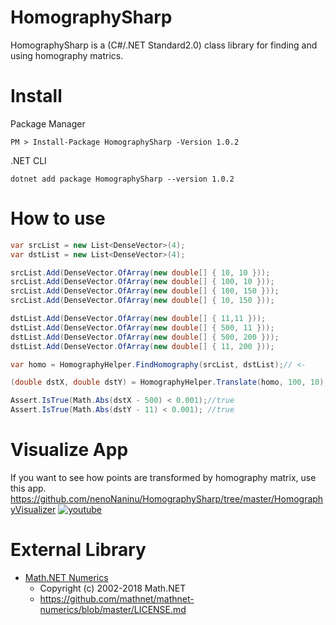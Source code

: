 # HomographySharp
HomographySharp is a (C#/.NET Standard2.0) class library for finding and using homography matrics.

# Install
Package Manager
```
PM > Install-Package HomographySharp -Version 1.0.2
```
.NET CLI
```
dotnet add package HomographySharp --version 1.0.2
```

# How to use
```c#
var srcList = new List<DenseVector>(4);
var dstList = new List<DenseVector>(4);

srcList.Add(DenseVector.OfArray(new double[] { 10, 10 }));
srcList.Add(DenseVector.OfArray(new double[] { 100, 10 }));
srcList.Add(DenseVector.OfArray(new double[] { 100, 150 }));
srcList.Add(DenseVector.OfArray(new double[] { 10, 150 }));

dstList.Add(DenseVector.OfArray(new double[] { 11,11 }));
dstList.Add(DenseVector.OfArray(new double[] { 500, 11 }));
dstList.Add(DenseVector.OfArray(new double[] { 500, 200 }));
dstList.Add(DenseVector.OfArray(new double[] { 11, 200 }));

var homo = HomographyHelper.FindHomography(srcList, dstList);// <-

(double dstX, double dstY) = HomographyHelper.Translate(homo, 100, 10);// <-

Assert.IsTrue(Math.Abs(dstX - 500) < 0.001);//true
Assert.IsTrue(Math.Abs(dstY - 11) < 0.001); //true
```

# Visualize App
If you want to see how points are transformed by homography matrix, use this app.  
https://github.com/nenoNaninu/HomographySharp/tree/master/HomographyVisualizer
[![youtube](http://img.youtube.com/vi/BNACz1SPbj8/0.jpg)](https://youtu.be/BNACz1SPbj8)

# External Library 
- [Math.NET Numerics](https://github.com/mathnet/mathnet-numerics)  
  - Copyright (c) 2002-2018 Math.NET  
  - https://github.com/mathnet/mathnet-numerics/blob/master/LICENSE.md
